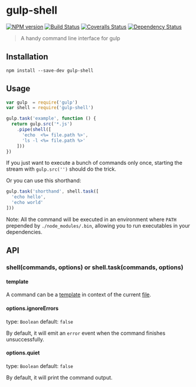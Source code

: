 # gulp-shell

[![NPM version][npm-image]][npm-url]
[![Build Status][travis-image]][travis-url]
[![Coveralls Status][coveralls-image]][coveralls-url]
[![Dependency Status][david-dm-image]][david-dm-url]

[npm-url]:         https://badge.fury.io/js/gulp-shell
[npm-image]:       https://badge.fury.io/js/gulp-shell.png
[travis-url]:      https://travis-ci.org/sun-zheng-an/gulp-shell
[travis-image]:    https://travis-ci.org/sun-zheng-an/gulp-shell.png?branch=master
[coveralls-url]:   https://coveralls.io/r/sun-zheng-an/gulp-shell
[coveralls-image]: https://coveralls.io/repos/sun-zheng-an/gulp-shell/badge.png?branch=master
[david-dm-url]:    https://david-dm.org/sun-zheng-an/gulp-shell
[david-dm-image]:  https://david-dm.org/sun-zheng-an/gulp-shell.png?theme=shields.io

> A handy command line interface for gulp

## Installation

```shell
npm install --save-dev gulp-shell
```

## Usage

```js
var gulp  = require('gulp')
var shell = require('gulp-shell')

gulp.task('example', function () {
  return gulp.src('*.js')
    .pipe(shell([
      'echo  <%= file.path %>',
      'ls -l <%= file.path %>'
    ]))
})
```

If you just want to execute a bunch of commands only once, starting the stream with `gulp.src('')` should do the trick.

Or you can use this shorthand:

```js
gulp.task('shorthand', shell.task([
  'echo hello',
  'echo world'
]))
```

Note: All the command will be executed in an environment where `PATH` prepended by `./node_modules/.bin`, allowing you to run executables in your dependencies.

## API

### shell(commands, options) or shell.task(commands, options)

#### template

A command can be a [template][] in context of the current [file][].

[template]: http://lodash.com/docs#template
[file]:     https://github.com/wearefractal/vinyl

#### options.ignoreErrors

type: `Boolean`
default: `false`

By default, it will emit an `error` event when the command finishes unsuccessfully.

#### options.quiet

type: `Boolean`
default: `false`

By default, it will print the command output.
